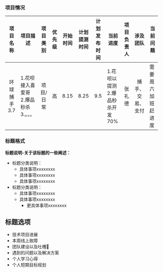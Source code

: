 ### 项目情况

| 项目名称 | 项目描述 | 项目类别 | 优先级 | 开始时间  | 计划提测时间 | 计划发布时间 | 当前进度 | 项目负责人 | 涉及团队 | 当前问题 |
| :----: | ---- | :----: | :----: | :----: | :----: | :----: | ---- | :----: | :----: | ---- |
| 环球捕手3.7 | 1.花呗接入喜爱哥 <br>  2.爆品秒杀 <br> 3.。。。 | 项目/日常 | 高 | 8.15 | 8.25 | 9.5 | 1.花呗以提测 <br> 2.爆品秒杀开发70% | 张礼德 | 捕手、交易、支付 | 需要周六加班赶进度 |






### 标题格式
  **标题说明-关于该标题的一些阐述：**

 - 标题分类说明：
    - 具体事项xxxxxxxx
    - 具体事项xxxxxxxx
    - 具体事项xxxxxxxx
 - 标题分类说明：
    - 具体事项xxxxxxxx
    - 具体事项xxxxxxxx
        - 更具体事项xxxxxxxx 


## 标题选项
- 技术项目进展
- 本周线上故障
- 团队建设以及吐槽
- 遇到的问题以及解决方案
- 个人学习心得
- 个人短期目标规划